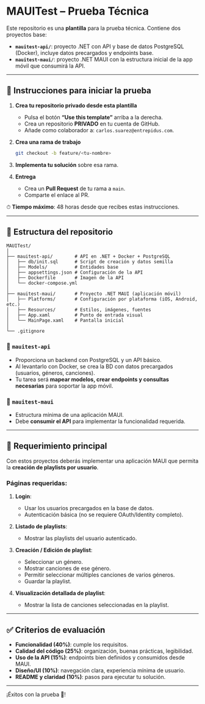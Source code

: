 # MAUITest – Prueba Técnica

Este repositorio es una **plantilla** para la prueba técnica. Contiene dos proyectos base:

- **`mauitest-api/`**: proyecto .NET con API y base de datos PostgreSQL (Docker), incluye datos precargados y endpoints base.
- **`mauitest-maui/`**: proyecto .NET MAUI con la estructura inicial de la app móvil que consumirá la API.

---

## 🚀 Instrucciones para iniciar la prueba

1. **Crea tu repositorio privado desde esta plantilla**
   - Pulsa el botón **“Use this template”** arriba a la derecha.
   - Crea un repositorio **PRIVADO** en tu cuenta de GitHub.
   - Añade como colaborador a: `carlos.suarez@entrepidus.com`.

2. **Crea una rama de trabajo**
   ```bash
   git checkout -b feature/<tu-nombre>
   ```

3. **Implementa tu solución** sobre esa rama.

4. **Entrega**
   - Crea un **Pull Request** de tu rama a `main`.
   - Comparte el enlace al PR.

⏱ **Tiempo máximo**: 48 horas desde que recibes estas instrucciones.

---

## 📂 Estructura del repositorio

```
MAUITest/
│
├── mauitest-api/        # API en .NET + Docker + PostgreSQL
│   ├── db/init.sql      # Script de creación y datos semilla
│   ├── Models/          # Entidades base
│   ├── appsettings.json # Configuración de la API
│   ├── Dockerfile       # Imagen de la API
│   └── docker-compose.yml
│
├── mauitest-maui/       # Proyecto .NET MAUI (aplicación móvil)
│   ├── Platforms/       # Configuración por plataforma (iOS, Android, etc.)
│   ├── Resources/       # Estilos, imágenes, fuentes
│   ├── App.xaml         # Punto de entrada visual
│   └── MainPage.xaml    # Pantalla inicial
│
└── .gitignore
```

### 🔹 `mauitest-api`
- Proporciona un backend con PostgreSQL y un API básico.
- Al levantarlo con Docker, se crea la BD con datos precargados (usuarios, géneros, canciones).
- Tu tarea será **mapear modelos, crear endpoints y consultas necesarias** para soportar la app móvil.

### 🔹 `mauitest-maui`
- Estructura mínima de una aplicación MAUI.
- Debe **consumir el API** para implementar la funcionalidad requerida.

---

## 🎯 Requerimiento principal

Con estos proyectos deberás implementar una aplicación MAUI que permita la **creación de playlists por usuario**.

### Páginas requeridas:
1. **Login**:  
   - Usar los usuarios precargados en la base de datos.
   - Autenticación básica (no se requiere OAuth/Identity completo).

2. **Listado de playlists**:  
   - Mostrar las playlists del usuario autenticado.

3. **Creación / Edición de playlist**:  
   - Seleccionar un género.
   - Mostrar canciones de ese género.
   - Permitir seleccionar múltiples canciones de varios géneros.
   - Guardar la playlist.

4. **Visualización detallada de playlist**:  
   - Mostrar la lista de canciones seleccionadas en la playlist.

---

## ✅ Criterios de evaluación

- **Funcionalidad (40%)**: cumple los requisitos.
- **Calidad del código (25%)**: organización, buenas prácticas, legibilidad.
- **Uso de la API (15%)**: endpoints bien definidos y consumidos desde MAUI.
- **Diseño/UI (10%)**: navegación clara, experiencia mínima de usuario.
- **README y claridad (10%)**: pasos para ejecutar tu solución.

---

¡Éxitos con la prueba 🚀!

